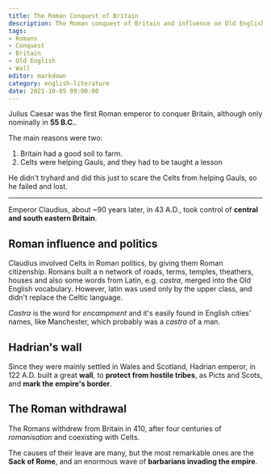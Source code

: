 ```yaml
---
title: The Roman Conquest of Britain
description: The Roman conquest of Britain and influence on Old English in a nutshell.
tags: 
- Romans
- Conquest
- Britain
- Old English
- Wall
editor: markdown
category: english-literature
date: 2021-10-05 09:00:00
---
```


Julius Caesar was the first Roman emperor to conquer Britain, although only nominally in **55 B.C.**.

The main reasons were two:

1. Britain had a good soil to farm.
2. Celts were helping Gauls, and they had to be taught a lesson

He didn't tryhard and did this just to scare the Celts from helping Gauls, so he failed and lost.

---

Emperor Claudius, about ~90 years later, in 43 A.D.,  took control of **central and south eastern Britain**.

## Roman influence and politics

Claudius involved Celts in Roman politics, by giving them Roman citizenship. Romans built a n network of roads, terms, temples, theathers, houses and also some words from Latin, e.g. *castra*, merged into the Old English vocabulary. However, latin was used only by the upper class, and didn't replace the Celtic language.

*Castra* is the word for *encampment* and it's easily found in English cities' names, like Manchester, which probably was a *castra* of a man.

## Hadrian's wall

Since they were mainly settled in Wales and Scotland, Hadrian emperor, in 122 A.D. built a great **wall**, to **protect from hostile tribes**, as Picts and Scots, and **mark the empire's border**.

## The Roman withdrawal

The Romans withdrew from Britain in 410, after four centuries of *romanisation* and coexisting with Celts. 

The causes of their leave are many, but the most remarkable ones are the **Sack of Rome**, and an enormous wave of **barbarians invading the empire**.

